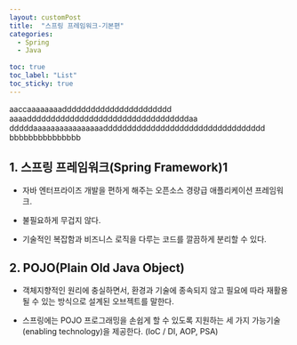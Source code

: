 ```yaml
---
layout: customPost
title:  "스프링 프레임워크-기본편"
categories: 
  - Spring
  - Java
  
toc: true
toc_label: "List"
toc_sticky: true 
---
```

aaccaaaaaaaaddddddddddddddddddddddd<br>
aaaaddddddddddddddddddddddddddddddddddaa<br>
dddddaaaaaaaaaaaaaaaadddddddddddddddddddddddddddddddddd<br>
bbbbbbbbbbbbbbb
## 1. 스프링 프레임워크(Spring Framework)1

- 자바 엔터프라이즈 개발을 편하게 해주는 오픈소스 경량급 애플리케이션 프레임워크.

- 불필요하게 무겁지 않다.

- 기술적인 복잡함과 비즈니스 로직을 다루는 코드를 깔끔하게 분리할 수 있다.



## 2. POJO(Plain Old Java Object)

- 객체지향적인 원리에 충실하면서, 환경과 기술에 종속되지 않고 필요에 따라 재활용될 수 있는 방식으로 설계된 오브젝트를 말한다.

- 스프링에는 POJO 프로그래밍을 손쉽게 할 수 있도록 지원하는 세 가지 가능기술(enabling technology)을 제공한다. (IoC / DI, AOP, PSA)
